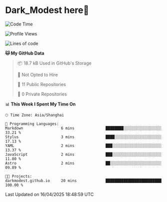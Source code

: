 # Dark_Modest here👋
<!--
<img align="left" src="https://github-readme-stats.vercel.app/api/top-langs/?username=DarkModest" height=255>
<img align="left" src="https://github-readme-stats.vercel.app/api?username=DarkModest&include_all_commits=true&count_private-true&custom_title=Dark_Modest'%20GitHub%20Stats&line_height=30&show_icons=true&hide_border=false&bg_color=ffffff&title_color=000000&icon_color=000000&text_color=463467"><br>
-->
<!--START_SECTION:waka-->
![Code Time](http://img.shields.io/badge/Code%20Time-208%20hrs%2012%20mins-blue)

![Profile Views](http://img.shields.io/badge/Profile%20Views-0-blue)

![Lines of code](https://img.shields.io/badge/From%20Hello%20World%20I%27ve%20Written-176.9%20thousand%20lines%20of%20code-blue)

**🐱 My GitHub Data** 

> 📦 18.7 kB Used in GitHub's Storage 
 > 
> 🚫 Not Opted to Hire
 > 
> 📜 11 Public Repositories 
 > 
> 🔑 0 Private Repositories 
 > 
📊 **This Week I Spent My Time On** 

```text
🕑︎ Time Zone: Asia/Shanghai

💬 Programming Languages: 
Markdown                 6 mins              ████████░░░░░░░░░░░░░░░░░   33.21 % 
Stylus                   3 mins              ████░░░░░░░░░░░░░░░░░░░░░   17.13 % 
YAML                     2 mins              ███░░░░░░░░░░░░░░░░░░░░░░   13.37 % 
JavaScript               2 mins              ███░░░░░░░░░░░░░░░░░░░░░░   11.80 % 
Astro                    2 mins              ██░░░░░░░░░░░░░░░░░░░░░░░   09.89 % 

🐱‍💻 Projects: 
darkmodest.github.io     20 mins             █████████████████████████   100.00 % 
```


 Last Updated on 16/04/2025 18:48:59 UTC
<!--END_SECTION:waka-->
